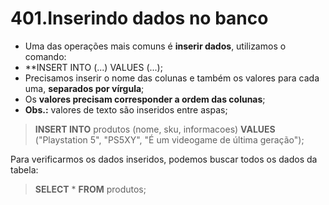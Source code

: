 # 401.Inserindo dados no banco

- Uma das operações mais comuns é **inserir dados**, utilizamos o comando:
- **INSERT INTO <tabela> (<colunas>...) VALUES (<valores>...);
- Precisamos inserir o nome das colunas e também os valores para cada uma, **separados por vírgula**;
- Os **valores precisam corresponder a ordem das colunas**;
- **Obs.:** valores de texto são inseridos entre aspas;

> **INSERT INTO** produtos (nome, sku, informacoes) **VALUES** ("Playstation 5", "PS5XY", "É um videogame de última geração");

Para verificarmos os dados inseridos, podemos buscar todos os dados da tabela:

> **SELECT** * **FROM** produtos;
